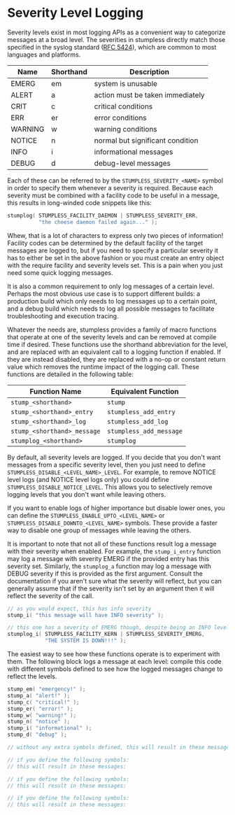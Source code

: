 # Severity Level Logging

Severity levels exist in most logging APIs as a convenient way to categorize messages at a broad level. The severities in stumpless directly match those specified in the syslog standard ([RFC 5424](https://tools.ietf.org/html/rfc5424)), which are common to most languages and platforms.

 | Name    | Shorthand | Description                      |
 |---------|-----------|----------------------------------|
 | EMERG   | em        | system is unusable               |
 | ALERT   | a         | action must be taken immediately |
 | CRIT    | c         | critical conditions              |
 | ERR     | er        | error conditions                 |
 | WARNING | w         | warning conditions               |
 | NOTICE  | n         | normal but significant condition |
 | INFO    | i         | informational messages           |
 | DEBUG   | d         | debug-level messages             |

Each of these can be referred to by the `STUMPLESS_SEVERITY_<NAME>` symbol in order to specify them whenever a severity is required. Because each severity must be combined with a facility code to be useful in a message, this results in long-winded code snippets like this:

```c
stumplog( STUMPLESS_FACILITY_DAEMON | STUMPLESS_SEVERITY_ERR,
          "the cheese daemon failed again..." );
```

Whew, that is a lot of characters to express only two pieces of information! Facility codes can be determined by the default facility of the target messages are logged to, but if you need to specify a particular severity it has to either be set in the above fashion or you must create an entry object with the require facility and severity levels set. This is a pain when you just need some quick logging messages.

It is also a common requirement to only log messages of a certain level. Perhaps the most obvious use case is to support different builds: a production build which only needs to log messages up to a certain point, and a debug build which needs to log all possible messages to facilitate troubleshooting and execution tracing.

Whatever the needs are, stumpless provides a family of macro functions that operate at one of the severity levels and can be removed at compile time if desired. These functions use the shorthand abbreviation for the level, and are replaced with an equivalent call to a logging function if enabled. If they are instead disabled, they are replaced with a no-op or constant return value which removes the runtime impact of the logging call. These functions are detailed in the following table:

 | Function Name               | Equivalent Function     |
 |-----------------------------|-------------------------|
 | `stump_<shorthand>`         | `stump`                 |
 | `stump_<shorthand>_entry`   | `stumpless_add_entry`   |
 | `stump_<shorthand>_log`     | `stumpless_add_log`     |
 | `stump_<shorthand>_message` | `stumpless_add_message` |
 | `stumplog_<shorthand>`      | `stumplog`              |

By default, all severity levels are logged. If you decide that you don't want messages from a specific severity level, then you just need to define `STUMPLESS_DISABLE_<LEVEL_NAME>_LEVEL`. For example, to remove NOTICE level logs (and NOTICE level logs only) you could define `STUMPLESS_DISABLE_NOTICE_LEVEL`. This allows you to selectively remove logging levels that you don't want while leaving others.

If you want to enable logs of higher importance but disable lower ones, you can define the `STUMPLESS_ENABLE_UPTO_<LEVEL_NAME>` or `STUMPLESS_DISABLE_DOWNTO_<LEVEL_NAME>` symbols. These provide a faster way to disable one group of messages while leaving the others.

It is important to note that not all of these functions result log a message with their severity when enabled. For example, the `stump_i_entry` function may log a message with severity EMERG if the provided entry has this severity set. Similarly, the `stumplog_a` function may log a message with DEBUG severity if this is provided as the first argument. Consult the documentation if you aren't sure what the severity will reflect, but you can generally assume that if the severity isn't set by an argument then it will reflect the severity of the call.

```c
// as you would expect, this has info severity
stump_i( "this message will have INFO severity" );

// this one has a severity of EMERG though, despite being an INFO level call
stumplog_i( STUMPLESS_FACILITY_KERN | STUMPLESS_SEVERITY_EMERG,
            "THE SYSTEM IS DOWN!!!" );
```

The easiest way to see how these functions operate is to experiment with them. The following block logs a message at each level: compile this code with different symbols defined to see how the logged messages change to reflect the levels.

```c
stump_em( "emergency!" );
stump_a( "alert!" );
stump_c( "critical!" );
stump_er( "error!" );
stump_w( "warning!" );
stump_n( "notice" );
stump_i( "informational" );
stump_d( "debug" );

// without any extra symbols defined, this will result in these messages:

// if you define the following symbols:
// this will result in these messages:

// if you define the following symbols:
// this will result in these messages:

// if you define the following symbols:
// this will result in these messages:
```